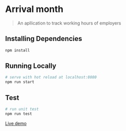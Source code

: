 Arrival month
===========================

> An apllication to track working hours of employers 

Installing Dependencies
-----------------------

``` bash
npm install
```

Running Locally
---------------

``` bash
# serve with hot reload at localhost:8080
npm run start
```

Test
-----------------------

```bash
# run unit test
npm run test
```

[Live demo](https://batuash.github.io/arrivalmonthreact/)
